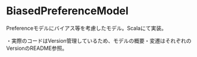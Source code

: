 BiasedPreferenceModel
=====================

Preferenceモデルにバイアス等を考慮したモデル。Scalaにて実装。

・実際のコードはVersion管理しているため、モデルの概要・変遷はそれぞれのVersionのREADME参照。